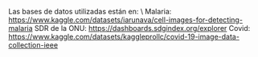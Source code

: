 Las bases de datos utilizadas están en: \\
  Malaria: https://www.kaggle.com/datasets/iarunava/cell-images-for-detecting-malaria
  SDR de la ONU: https://dashboards.sdgindex.org/explorer
  Covid: https://www.kaggle.com/datasets/kaggleprollc/covid-19-image-data-collection-ieee
